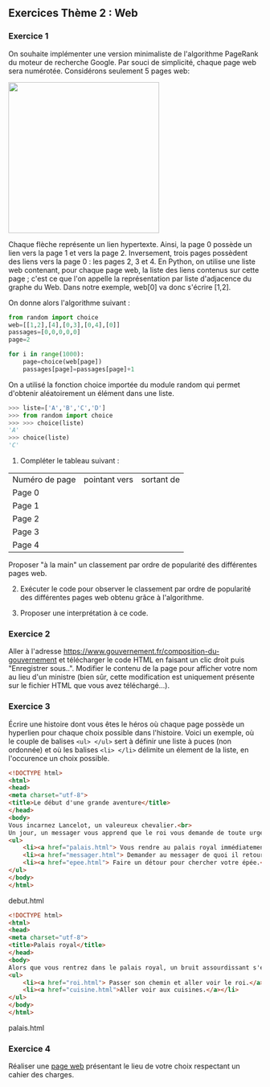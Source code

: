 ## Exercices Thème 2 : Web

### Exercice 1

On souhaite implémenter une version minimaliste de l'algorithme PageRank du moteur de recherche Google. Par souci de simplicité, chaque page web sera numérotée.
Considérons seulement 5 pages web:

<img src="Assets/PageRank.png" width="300" height="300">

Chaque flèche représente un lien hypertexte. Ainsi, la page 0 possède un lien vers la page 1 et vers la page 2. Inversement, trois pages possèdent des liens vers la page 0 : les pages 2, 3 et 4.
En Python, on utilise une liste web contenant, pour chaque page web, la liste des liens contenus sur cette page ; c'est ce que l'on appelle la représentation par liste d'adjacence du graphe du Web. Dans notre exemple, web[0] va donc s'écrire [1,2].

On donne alors l'algorithme suivant :

```Python
from random import choice
web=[[1,2],[4],[0,3],[0,4],[0]]
passages=[0,0,0,0,0]
page=2

for i in range(1000):
    page=choice(web[page])
    passages[page]=passages[page]+1

```

On a utilisé la fonction choice importée du module random qui permet d'obtenir aléatoirement un élément dans une liste.

```Python
>>> liste=['A','B','C','D']
>>> from random import choice
>>> >>> choice(liste)
'A'
>>> choice(liste)
'C'
```
1. Compléter le tableau suivant :

<table>
<tr>
<td>Numéro de page
</td>
<td>pointant vers
</td>
<td>sortant de
</td>
</tr>
<tr>
<td>Page 0
</td>
<td>
</td>
<td>
</td>
</tr>
<tr>
<td>Page 1
</td>
<td>
</td>
<td>
</td>
</tr>
<tr>
<td>Page 2
</td>
<td>
</td>
<td>
</td>
</tr>
<tr>
<td>Page 3
</td>
<td>
</td>
<td>
</td>
</tr>
<tr>
<td>Page 4
</td>
<td>
</td>
<td>
</td>
</tr>
</table>

Proposer "à la main" un classement par ordre de popularité des différentes pages web. 

2. Exécuter le code pour observer le classement par ordre de popularité des différentes pages web obtenu grâce à l'algorithme. 

3. Proposer une interprétation à ce code.

### Exercice 2

Aller à l'adresse https://www.gouvernement.fr/composition-du-gouvernement et télécharger le code HTML en faisant un clic droit puis "Enregistrer sous..". Modifier le contenu de la page pour afficher votre nom au lieu d'un ministre (bien sûr, cette modification est uniquement présente sur le fichier HTML que vous avez téléchargé...).

### Exercice 3

Écrire une histoire dont vous êtes le héros où chaque page possède un hyperlien pour chaque choix possible dans l'histoire.
Voici un exemple, où le couple de balises `<ul> </ul>` sert à définir une liste à puces (non ordonnée) et où les balises `<li> </li>` délimite un élement de la liste, en l'occurence un choix possible.

```html
<!DOCTYPE html>
<html>
<head>
<meta charset="utf-8">
<title>Le début d'une grande aventure</title>
</head>
<body>
Vous incarnez Lancelot, un valeureux chevalier.<br>
Un jour, un messager vous apprend que le roi vous demande de toute urgence.<br>
<ul>
	<li><a href="palais.html"> Vous rendre au palais royal immédiatement.</a></li>
	<li><a href="messager.html"> Demander au messager de quoi il retourne.</a></li>
	<li><a href="epee.html"> Faire un détour pour chercher votre épée.</a></li>
</ul>
</body>
</html>
```
debut.html

```html
<!DOCTYPE html>
<html>
<head>
<meta charset="utf-8">
<title>Palais royal</title>
</head>
<body>
Alors que vous rentrez dans le palais royal, un bruit assourdissant s'échappe des cuisines.
<ul>
	<li><a href="roi.html"> Passer son chemin et aller voir le roi.</a></li>
	<li><a href="cuisine.html">Aller voir aux cuisines.</a></li>
</ul>
</body>
</html>
```
palais.html

### Exercice 4

Réaliser une [page web](http://vfsilesieux.free.fr/page_web.html) présentant le lieu de votre choix respectant un cahier des charges.
 
